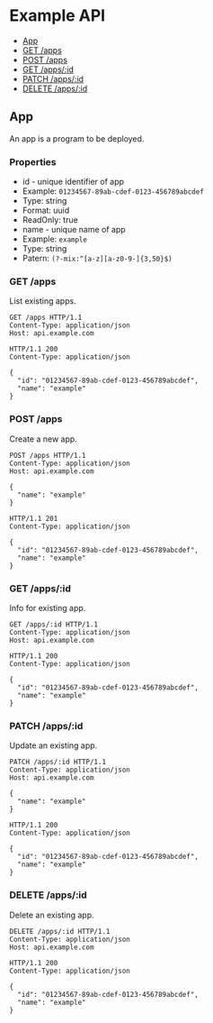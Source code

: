 # Example API
* [App](#app)
 * [GET /apps](#get-apps)
 * [POST /apps](#post-apps)
 * [GET /apps/:id](#get-appsid)
 * [PATCH /apps/:id](#patch-appsid)
 * [DELETE /apps/:id](#delete-appsid)

## App
An app is a program to be deployed.

### Properties
* id - unique identifier of app
 * Example: `01234567-89ab-cdef-0123-456789abcdef`
 * Type: string
 * Format: uuid
 * ReadOnly: true
* name - unique name of app
 * Example: `example`
 * Type: string
 * Patern: `(?-mix:^[a-z][a-z0-9-]{3,50}$)`

### GET /apps
List existing apps.

```
GET /apps HTTP/1.1
Content-Type: application/json
Host: api.example.com
```

```
HTTP/1.1 200
Content-Type: application/json

{
  "id": "01234567-89ab-cdef-0123-456789abcdef",
  "name": "example"
}
```

### POST /apps
Create a new app.

```
POST /apps HTTP/1.1
Content-Type: application/json
Host: api.example.com

{
  "name": "example"
}
```

```
HTTP/1.1 201
Content-Type: application/json

{
  "id": "01234567-89ab-cdef-0123-456789abcdef",
  "name": "example"
}
```

### GET /apps/:id
Info for existing app.

```
GET /apps/:id HTTP/1.1
Content-Type: application/json
Host: api.example.com
```

```
HTTP/1.1 200
Content-Type: application/json

{
  "id": "01234567-89ab-cdef-0123-456789abcdef",
  "name": "example"
}
```

### PATCH /apps/:id
Update an existing app.

```
PATCH /apps/:id HTTP/1.1
Content-Type: application/json
Host: api.example.com

{
  "name": "example"
}
```

```
HTTP/1.1 200
Content-Type: application/json

{
  "id": "01234567-89ab-cdef-0123-456789abcdef",
  "name": "example"
}
```

### DELETE /apps/:id
Delete an existing app.

```
DELETE /apps/:id HTTP/1.1
Content-Type: application/json
Host: api.example.com
```

```
HTTP/1.1 200
Content-Type: application/json

{
  "id": "01234567-89ab-cdef-0123-456789abcdef",
  "name": "example"
}
```

